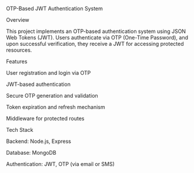 OTP-Based JWT Authentication System

Overview

This project implements an OTP-based authentication system using JSON Web Tokens (JWT). Users authenticate via OTP (One-Time Password), and upon successful verification, they receive a JWT for accessing protected resources.

Features

User registration and login via OTP

JWT-based authentication

Secure OTP generation and validation

Token expiration and refresh mechanism

Middleware for protected routes

Tech Stack

Backend: Node.js, Express

Database: MongoDB

Authentication: JWT, OTP (via email or SMS)


